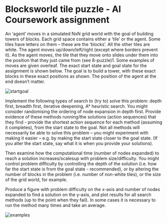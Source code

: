 # Blocksworld tile puzzle - AI Coursework assignment

An ‘agent’ moves in a simulated NxN grid world with the goal of building towers of blocks. Each grid space
contains either a ‘tile’ or the agent. Some tiles have letters on them – these are the ‘blocks’. All the other tiles
are white. The agent moves up/down/left/right (except where borders prevent it). As the agent moves, the tile
that they move onto slides under them into the position that they just came from (see 8-puzzle)1. Some
examples of moves are given overleaf. The exact start state and goal state for the assignment is shown below.
The goal is to build a tower, with these exact blocks in these exact positions as shown. The position of the
agent at the end doesn’t matter.


![startgoal](https://imgur.com/STDFNuW.png)

Implement the following types of search to (try to) solve this problem: depth first, breadth first, iterative
deepening, A* heuristic search. You might consider randomising the ordering of node expansion in depth first.
Provide evidence of these methods running/the solutions (action sequences) that they find - provide the
shortest action sequence for each method (assuming it completes), from the start state to the goal. Not all
methods will necessarily be able to solve this problem – you might experiment with making it easier – e.g. by
making the start state closer to the goal state. (If you alter the start state, say what it is when you provide your
solutions).

Then examine how the computational time (number of nodes expanded) to reach a solution increases/scalesup
with problem size/difficulty. You might control problem difficulty by controlling the depth of the solution
(i.e. how far the start state is from the goal state - recommended), or by altering the number of blocks in the
problem (i.e. number of non-white tiles), or the size of the grid world, for example.

Produce a figure with problem difficulty on the x-axis and number of nodes expanded to find a solution on the
y-axis, and plot results for all search methods (up to the point when they fail). In some cases it is necessary to
run the method many times and take an average.

![examples](https://imgur.com/Qym41oo.png)
